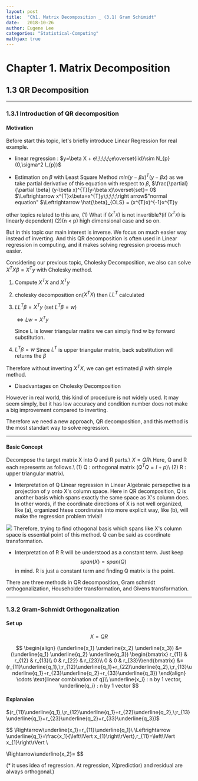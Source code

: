 ```yaml
---
layout: post
title:  "Ch1. Matrix Decomposition _ (3.1) Gram Schimidt"
date:   2018-10-26
author: Eugene Lee
categories: "Statistical-Computing"
mathjax: true
---
```


# Chapter 1. Matrix Decomposition
## 1.3 QR Decomposition

---

### 1.3.1 Introduction of QR decomposition
#### Motivation
Before start this topic, let's briefly introduce Linear Regression for real example.

- linear regression : $y=\beta X + e\;\;\;\;\;e\overset{iid}\sim N_{p} (0,\sigma^2 I_{p})$

- Estimation on $\beta$ with Least Square Method
$min (y-\beta x)^{T}(y-\beta x)$
as we take partial derivative of this equation with respect to $\beta$,
$\frac{\partial}{\partial \beta} (y-\beta x)^{T}(y-\beta x)\overset{set}= 0$
$\Leftrightarrow x^{T}x\beta=x^{T}y\;\;\;\;\right arrow$"normal equation"
$\Leftrightarrow \hat{\beta}_{OLS} = (x^{T}x)^{-1}x^{T}y

other topics related to this are,
(1) What if $(x^{T}x)$ is not invertible?(if $(x^{T}x)$ is linearly dependent)
(2)(n < p) high dimensional case
and so on.

But in this topic our main interest is inverse. We focus on much easier way instead of inverting. And this QR decomposition is often used in Linear regression in computing, and it makes solving regression process much easier.

Considering our previous topic, Cholesky Decomposition, we also can solve $X^{T}X\beta = X^{T}y$ with Cholesky method.

1) Compute $X^{T}X$ and $X^{T}y$

2) cholesky decomposition on($X^{T}X$) then $LL^{T}$ calculated

3) $LL^{T}\beta=X^{T}y$ (set $L^{T}\beta = w$)

   $\Leftrightarrow Lw=X^{T}y$

   Since L is lower triangular matirx we can simply find w by forward substitution.

4) $L^{T}\beta = w$ Since $L^{T}$ is upper triangular matrix, back substitution will returns the $\beta$

Therefore without inverting $X^{T}X$, we can get estimated $\beta$ with simple method.

- Disadvantages on Cholesky Decomposition

However in real world, this kind of procedure is not widely used. It may seem simply, but it has low accuracy and condition number does not make a big improvement compared to inverting.

Therefore we need a new approach, QR decomposition, and this method is the most standart way to solve regression.

---

#### Basic Concept
Decompose the target matrix X into Q and R parts.\\
$X=QR$\\
Here, Q and R each represents as follows.\\
(1) Q : orthogonal matrix ($Q^{T}Q=I+{p}$)\\
(2) R : upper triangular matrix\\

- Interpretation of Q
Linear regression in Linear Algebraic persepctive is a projection of y onto X's column space. Here in QR decomposition, Q is another basis which spans exactly the same space as X's column does. In other words, if the coordinate directions of X is not well organized, like (a), organized htese coordinates into more explicit way, like (b), will make the regression problem  trivial!
<img src="{{ site.baseurl }}/assets/qr.png">
Therefore, trying to find othogonal basis which spans like X's column space is essential point of this method. Q can be said as coordinate transformation.

- Interpretation of R
R will be understood as a constant term.
Just keep
$$
span(X) = span(Q)
$$
in mind. R is just a constant term and finding Q matrix is the point.

There are three methods in QR decomposition, Gram schmidt orthogonalization, Householder transformation, and Givens transformation.

---
### 1.3.2 Gram-Schmidt Orthogonalization
#### Set up
$$
X = Q R
$$

$$
\begin{align}
(\underline{x_1} \underline{x_2} \underline{x_3}) &= (\underline{q_1} \underline{q_2} \underline{q_3}) \begin{bmatrix} r_{11} & r_{12} & r_{13}\\ 0 & r_{22} & r_{23}\\ 0 & 0 & r_{33}\\\end{bmatrix}
&= (r_{11}\underline{q_1},\;r_{12}\underline{q_1}+r_{22}\underline{q_2},\;r_{13}\underline{q_1}+r_{23}\underline{q_2}+r_{33}\underline{q_3})
\end{align} \cdots \text{linear combination of q}\\
\underline{x_i} : n by 1 vector, \underline{q_i} : n by 1 vector
$$

#### Explanaion
$(r_{11}\underline{q_1},\;r_{12}\underline{q_1}+r_{22}\underline{q_2},\;r_{13}\underline{q_1}+r_{23}\underline{q_2}+r_{33}\underline{q_3})$

$$
\Rightarrow\underline{x_1}=r_{11}\underline{q_1}\\
\Leftrightarrow \underline{q_1}=\frac{x_1}{\left\lVert x_{1}\right\rVert},r_{11}=\left\lVert x_{1}\right\rVert \\

\Rightarrow\underline{x_2}=
$$

(* it uses idea of regression. At regression, X(predictior) and residual are always orthogonal.)
























